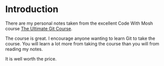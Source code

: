 # Introduction

There are my personal notes taken from the excellent Code With Mosh course
[The Ultimate Git Course](https://codewithmosh.com/courses/enrolled/1120640).

The course is great. I encourage anyone wanting to learn Git to take the
course. You will learn a lot more from taking the course than you will from reading
my notes.

It is well worth the price.
